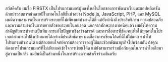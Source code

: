 สวัสดีครับ ผมชื่อ FIRSTX เป็นโปรแกรมเมอร์ผู้หลงใหลในโลกของการพัฒนาเว็บและแอปพลิเคชัน ด้วยประสบการณ์หลายปีในเทคโนโลยีชั้นนำอย่าง Node.js, JavaScript, PHP, และ MySQL ผมมีความสามารถในการสร้างระบบที่ไม่เพียงแต่ทำงานได้ดี แต่ยังคำนึงถึงประสิทธิภาพ ความปลอดภัย และความสามารถในการขยายตัวของระบบในอนาคต นอกจากทักษะทางเทคนิคแล้ว ผมยังให้ความสำคัญกับการทำงานเป็นทีม การแก้ไขปัญหาเชิงสร้างสรรค์ และการสื่อสารที่ชัดเจนเพื่อให้ทุกคนในโปรเจกต์สามารถไปถึงเป้าหมายได้อย่างมีประสิทธิภาพ ผมเชื่อว่าการเขียนโค้ดที่ดีไม่ใช่แค่การทำให้โปรแกรมทำงานได้ แต่ต้องตอบโจทย์ความต้องการของผู้ใช้และช่วยพัฒนาธุรกิจไปพร้อมกัน ถ้าคุณต้องการโปรแกรมเมอร์ที่ไม่เพียงแค่เข้าใจการเขียนโค้ด แต่ยังสามารถร่วมมือกับคุณในการนำไอเดียมาสู่ความเป็นจริง ผมยินดีเป็นส่วนหนึ่งในการสร้างความสำเร็จร่วมกันครับ
